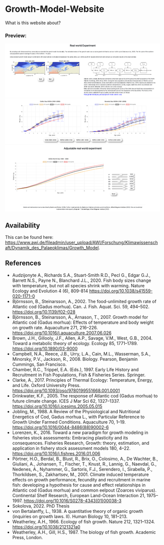 # Growth-Model-Website

<p>What is this website about?</p>

### Preview:

![ Website Plot 1](images/page-view-1.png)
![ Website Plot 2](images/page-view-2.png)
![ Website Plot 3](images/page-view-3.png)

## Availability

This can be found here: https://www.awi.de/fileadmin/user_upload/AWI/Forschung/Klimawissenschaft/Dynamik_des_Palaeoklimas/Growth_Model.

## References

- Audzijonyte A., Richards S.A., Stuart-Smith R.D., Pecl G., Edgar G.J., Barrett N.S., Payne N., Blanchard J.L., 2020. Fish body sizes change with temperature, but not all species shrink with warming. Nature Ecology and Evolution 4 (6), 809-814 https://doi.org/10.1038/s41559-020-1171-0
- Björnsson, B., Steinarsson, A., 2002. The food-unlimited growth rate of Atlantic cod (Gadus morhua). Can. J. Fish. Aquat. Sci. 59, 494–502. https://doi.org/10.1139/f02-028
- Björnsson, B., Steinarsson, A., Árnason, T., 2007. Growth model for Atlantic cod (Gadus morhua): Effects of temperature and body weight on growth rate. Aquaculture 271, 216–226. https://doi.org/10.1016/j.aquaculture.2007.06.026
- Brown, J.H., Gillooly, J.F., Allen, A.P., Savage, V.M., West, G.B., 2004. Toward a metabolic theory of ecology. Ecology 85, 1771–1789. https://doi.org/10.1890/03-9000
- Campbell, N.A., Reece, J.B., Urry, L.A., Cain, M.L., Wasserman, S.A., Minorsky, P.V., Jackson, R., 2008. Biology. Pearson, Benjamin Cummings, San Francisco.
- Chamber, R.C., Trippel, E.A. (Eds.), 1997. Early Life History and Recruitment in Fish Populations, Fish & Fisheries Series. Springer.
- Clarke, A., 2017. Principles of Thermal Ecology: Temperature, Energy, and Life. Oxford University Press. https://doi.org/10.1093/oso/9780199551668.001.0001
- Drinkwater, K.F., 2005. The response of Atlantic cod (Gadus morhua) to future climate change. ICES J Mar Sci 62, 1327–1337. https://doi.org/10.1016/j.icesjms.2005.05.015
- Jobling, M., 1988. A Review of the Physiological and Nutritional Energetics of Cod, Gadus morhua L., with Particular Reference to Growth Under Farmed Conditions. Aquaculture 70, 1–19. https://doi.org/10.1016/0044-8486(88)90002-6
- Lorenzen, K., 2016. Toward a new paradigm for growth modeling in fisheries stock assessments: Embracing plasticity and its consequences. Fisheries Research, Growth: theory, estimation, and application in fishery stock assessment models 180, 4–22. https://doi.org/10.1016/j.fishres.2016.01.006
- Pörtner, H.O., Berdal, B., Blust, R., Brix, O., Colosimo, A., De Wachter, B., Giuliani, A., Johansen, T., Fischer, T., Knust, R., Lannig, G., Naevdal, G., Nedenes, A., Nyhammer, G., Sartoris, F.J., Serendero, I., Sirabella, P., Thorkildsen, S., Zakhartsev, M., 2001. Climate induced temperature effects on growth performance, fecundity and recruitment in marine fish: developing a hypothesis for cause and effect relationships in Atlantic cod (Gadus morhua) and common eelpout (Zoarces viviparus). Continental Shelf Research, European Land-Ocean Interaction 21, 1975–1997. https://doi.org/10.1016/S0278-4343(01)00038-3
- Sokolova, 2022. PhD Thesis
- von Bertalanffy, L., 1938. A quantitative theory of organic growth (inquiries on growth laws. II). Human Biology 10, 181–213.
- Weatherley, A.H., 1966. Ecology of fish growth. Nature 212, 1321–1324. https://doi.org/10.1038/2121321a0
- Weatherley, A.H., Gill, H.S., 1987. The biology of fish growth. Academic Press, London.
